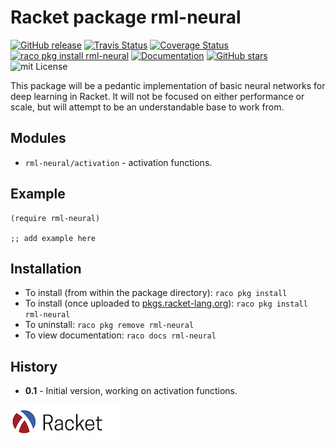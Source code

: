 # Racket package rml-neural

[![GitHub release](https://img.shields.io/github/release/johnstonskj/rml-neural.svg?style=flat-square)](https://github.com/johnstonskj/rml-neural/releases)
[![Travis Status](https://travis-ci.org/johnstonskj/rml-neural.svg)](https://www.travis-ci.org/johnstonskj/rml-neural)
[![Coverage Status](https://coveralls.io/repos/github/johnstonskj/rml-neural/badge.svg?branch=master)](https://coveralls.io/github/johnstonskj/rml-neural?branch=master)
[![raco pkg install rml-neural](https://img.shields.io/badge/raco%20pkg%20install-rml--neural-blue.svg)](http://pkgs.racket-lang.org/package/rml-neural)
[![Documentation](https://img.shields.io/badge/raco%20docs-rml--neural-blue.svg)](http://docs.racket-lang.org/rml-neural/index.html)
[![GitHub stars](https://img.shields.io/github/stars/johnstonskj/rml--neural.svg)](https://github.com/johnstonskj/rml-neural/stargazers)
![mit License](https://img.shields.io/badge/license-mit-118811.svg)

This package will be a pedantic implementation of basic neural networks for deep learning in Racket. It will not be focused on either performance or scale, but will attempt to be an understandable base to work from.

## Modules

* `rml-neural/activation` - activation functions.

## Example

```racket
(require rml-neural)

;; add example here
```


## Installation

* To install (from within the package directory): `raco pkg install`
* To install (once uploaded to [pkgs.racket-lang.org](https://pkgs.racket-lang.org/)): `raco pkg install rml-neural`
* To uninstall: `raco pkg remove rml-neural`
* To view documentation: `raco docs rml-neural`

## History

* **0.1** - Initial version, working on activation functions.

[![Racket Language](https://raw.githubusercontent.com/johnstonskj/racket-scaffold/master/scaffold/plank-files/racket-lang.png)](https://racket-lang.org/)

